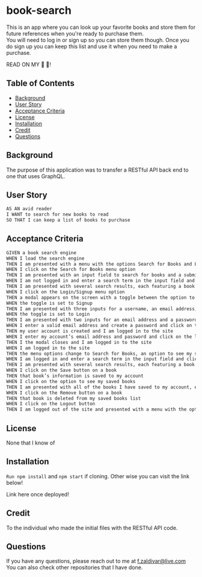 # book-search
This is an app where you can look up your favorite books and store them for future references when you're ready to purchase them.  
You will need to log in or sign up so you can store them though. Once you do sign up you can keep this list and use it when you need to make a purchase.  

READ ON MY :blue_book: :bug:!  

## Table of Contents
- [Background](#background)
- [User Story](#user-story)
- [Acceptance Criteria](#acceptance-criteria)
- [License](#license)
- [Installation](#installation)
- [Credit](#credit)
- [Questions](#questions)

## Background
The purpose of this application was to transfer a RESTful API back end to one that uses GraphQL.


## User Story

```md
AS AN avid reader
I WANT to search for new books to read
SO THAT I can keep a list of books to purchase
```


## Acceptance Criteria

```md
GIVEN a book search engine
WHEN I load the search engine
THEN I am presented with a menu with the options Search for Books and Login/Signup and an input field to search for books and a submit button
WHEN I click on the Search for Books menu option
THEN I am presented with an input field to search for books and a submit button
WHEN I am not logged in and enter a search term in the input field and click the submit button
THEN I am presented with several search results, each featuring a book’s title, author, description, image, and a link to that book on the Google Books site
WHEN I click on the Login/Signup menu option
THEN a modal appears on the screen with a toggle between the option to log in or sign up
WHEN the toggle is set to Signup
THEN I am presented with three inputs for a username, an email address, and a password, and a signup button
WHEN the toggle is set to Login
THEN I am presented with two inputs for an email address and a password and login button
WHEN I enter a valid email address and create a password and click on the signup button
THEN my user account is created and I am logged in to the site
WHEN I enter my account’s email address and password and click on the login button
THEN I the modal closes and I am logged in to the site
WHEN I am logged in to the site
THEN the menu options change to Search for Books, an option to see my saved books, and Logout
WHEN I am logged in and enter a search term in the input field and click the submit button
THEN I am presented with several search results, each featuring a book’s title, author, description, image, and a link to that book on the Google Books site and a button to save a book to my account
WHEN I click on the Save button on a book
THEN that book’s information is saved to my account
WHEN I click on the option to see my saved books
THEN I am presented with all of the books I have saved to my account, each featuring the book’s title, author, description, image, and a link to that book on the Google Books site and a button to remove a book from my account
WHEN I click on the Remove button on a book
THEN that book is deleted from my saved books list
WHEN I click on the Logout button
THEN I am logged out of the site and presented with a menu with the options Search for Books and Login/Signup and an input field to search for books and a submit button  
```  

## License

None that I know of

## Installation

`Run npm install` and `npm start` if cloning. Other wise you can visit the link below!  

Link here once deployed!

## Credit

To the individual who made the initial files with the RESTful API code.

## Questions

If you have any questions, please reach out to me at f.zaldivar@live.com  
You can also check other repositories that I have done.